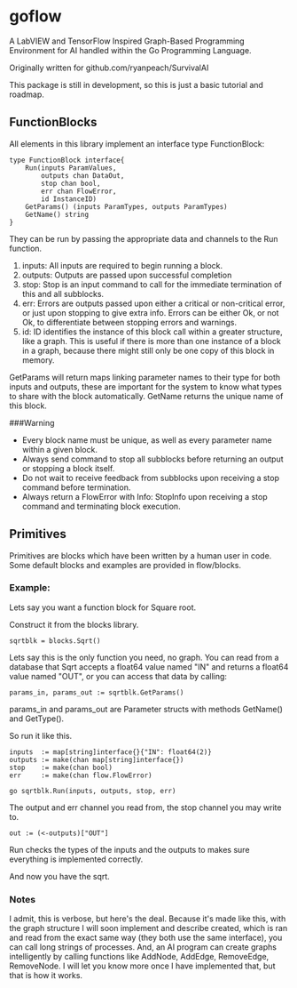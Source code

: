 # goflow
A LabVIEW and TensorFlow Inspired Graph-Based Programming Environment for AI handled within the Go Programming Language.

Originally written for github.com/ryanpeach/SurvivalAI

This package is still in development, so this is just a basic tutorial and roadmap.

## FunctionBlocks
All elements in this library implement an interface type FunctionBlock:

    type FunctionBlock interface{
        Run(inputs ParamValues,
            outputs chan DataOut,
            stop chan bool,
            err chan FlowError,
            id InstanceID)
        GetParams() (inputs ParamTypes, outputs ParamTypes)
        GetName() string
    }
    
They can be run by passing the appropriate data and channels to the Run function.

1. inputs: All inputs are required to begin running a block.
2. outputs: Outputs are passed upon successful completion
3. stop: Stop is an input command to call for the immediate termination of this and all subblocks.
3. err: Errors are outputs passed upon either a critical or non-critical error, or just upon stopping to give extra info.
   Errors can be either Ok, or not Ok, to differentiate between stopping errors and warnings.
4. id: ID identifies the instance of this block call within a greater structure, like a graph. This is useful if there is more than one instance of a block in a graph, because there might still only be one copy of this block in memory.

GetParams will return maps linking parameter names to their type for both inputs and outputs, these are important for the system to know what types to share with the block automatically.
GetName returns the unique name of this block.

###Warning

* Every block name must be unique, as well as every parameter name within a given block.
* Always send command to stop all subblocks before returning an output or stopping a block itself.
* Do not wait to receive feedback from subblocks upon receiving a stop command before termination.
* Always return a FlowError with Info: StopInfo upon receiving a stop command and terminating block execution.

## Primitives

Primitives are blocks which have been written by a human user in code. Some default blocks and examples are provided in flow/blocks.

### Example:
Lets say you want a function block for Square root.

Construct it from the blocks library.

    sqrtblk = blocks.Sqrt()

Lets say this is the only function you need, no graph. You can read from a database that Sqrt accepts a float64 value named "IN" and returns a float64 value named "OUT", or you can access that data by calling:

    params_in, params_out := sqrtblk.GetParams()

params_in and params_out are Parameter structs with methods GetName() and GetType().

So run it like this.

    inputs  := map[string]interface{}{"IN": float64(2)}
    outputs := make(chan map[string]interface{})
    stop    := make(chan bool)
    err     := make(chan flow.FlowError)

    go sqrtblk.Run(inputs, outputs, stop, err)

The output and err channel you read from, the stop channel you may write to.

    out := (<-outputs)["OUT"]

Run checks the types of the inputs and the outputs to makes sure everything is implemented correctly.

And now you have the sqrt.

### Notes
I admit, this is verbose, but here's the deal. Because it's made like this, with the graph structure I will soon implement and describe created, which is ran and read from the exact same way (they both use the same interface), you can call long strings of processes. And, an AI program can create graphs intelligently by calling functions like AddNode, AddEdge, RemoveEdge, RemoveNode. I will let you know more once I have implemented that, but that is how it works.
